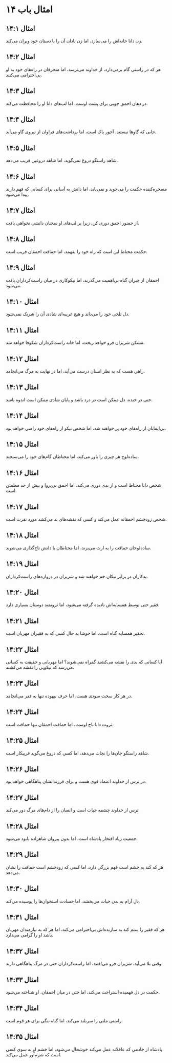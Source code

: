 # امثال باب ۱۴

## امثال ۱۴:۱
زن دانا خانه‌اش را می‌سازد، اما زن نادان آن را با دستان خود ویران می‌کند.

## امثال ۱۴:۲
هر که در راستی گام برمی‌دارد، از خداوند می‌ترسد، اما منحرفان در راه‌های خود به او بی‌احترامی می‌کنند.

## امثال ۱۴:۳
در دهان احمق چوبی برای پشت اوست، اما لب‌های دانا او را محافظت می‌کند.

## امثال ۱۴:۴
جایی که گاوها نیستند، آخور پاک است، اما برداشت‌های فراوان از نیروی گاو می‌آید.

## امثال ۱۴:۵
شاهد راستگو دروغ نمی‌گوید، اما شاهد دروغین فریب می‌دهد.

## امثال ۱۴:۶
مسخره‌کننده حکمت را می‌جوید و نمی‌یابد، اما دانش به آسانی برای کسانی که فهم دارند پیدا می‌شود.

## امثال ۱۴:۷
از حضور احمق دوری کن، زیرا بر لب‌های او سخنان دانشی نخواهی یافت.

## امثال ۱۴:۸
حکمت محتاط این است که راه خود را بفهمد، اما حماقت احمقان فریب است.

## امثال ۱۴:۹
احمقان از جبران گناه بی‌اهمیت می‌گذرند، اما نیکوکاری در میان راست‌کرداران یافت می‌شود.

## امثال ۱۴:۱۰
دل تلخی خود را می‌داند و هیچ غریبه‌ای شادی آن را شریک نمی‌شود.

## امثال ۱۴:۱۱
مسکن شریران فرو خواهد ریخت، اما خانه راست‌کرداران شکوفا خواهد شد.

## امثال ۱۴:۱۲
راهی هست که به نظر انسان درست می‌آید، اما در نهایت به مرگ می‌انجامد.

## امثال ۱۴:۱۳
حتی در خنده، دل ممکن است در درد باشد و پایان شادی ممکن است اندوه باشد.

## امثال ۱۴:۱۴
بی‌ایمانان از راه‌های خود پر خواهند شد، اما شخص نیکو از راه‌های خود راضی خواهد بود.

## امثال ۱۴:۱۵
ساده‌لوح هر چیزی را باور می‌کند، اما محتاطان گام‌های خود را می‌سنجند.

## امثال ۱۴:۱۶
شخص دانا محتاط است و از بدی دوری می‌کند، اما احمق بی‌پروا و بیش از حد مطمئن است.

## امثال ۱۴:۱۷
شخص زودخشم احمقانه عمل می‌کند و کسی که نقشه‌های بد می‌کشد مورد نفرت است.

## امثال ۱۴:۱۸
ساده‌لوحان حماقت را به ارث می‌برند، اما محتاطان با دانش تاج‌گذاری می‌شوند.

## امثال ۱۴:۱۹
بدکاران در برابر نیکان خم خواهند شد و شریران در دروازه‌های راست‌کرداران.

## امثال ۱۴:۲۰
فقیر حتی توسط همسایه‌اش نادیده گرفته می‌شود، اما ثروتمند دوستان بسیاری دارد.

## امثال ۱۴:۲۱
تحقیر همسایه گناه است، اما خوشا به حال کسی که به فقیران مهربان است.

## امثال ۱۴:۲۲
آیا کسانی که بدی را نقشه می‌کشند گمراه نمی‌شوند؟ اما مهربانی و حقیقت به کسانی می‌رسد که نیکویی را نقشه می‌کشند.

## امثال ۱۴:۲۳
در هر کار سخت سودی هست، اما حرف بیهوده تنها به فقر می‌انجامد.

## امثال ۱۴:۲۴
ثروت دانا تاج اوست، اما حماقت احمقان تنها حماقت است.

## امثال ۱۴:۲۵
شاهد راستگو جان‌ها را نجات می‌دهد، اما کسی که دروغ می‌گوید فریبکار است.

## امثال ۱۴:۲۶
در ترس از خداوند اعتماد قوی هست و برای فرزندانشان پناهگاهی خواهد بود.

## امثال ۱۴:۲۷
ترس از خداوند چشمه حیات است و انسان را از دام‌های مرگ دور می‌کند.

## امثال ۱۴:۲۸
جمعیت زیاد افتخار پادشاه است، اما بدون پیروان شاهزاده نابود می‌شود.

## امثال ۱۴:۲۹
هر که کند به خشم است فهم بزرگی دارد، اما کسی که زودخشم است حماقت را نشان می‌دهد.

## امثال ۱۴:۳۰
دل آرام به بدن حیات می‌بخشد، اما حسادت استخوان‌ها را پوسیده می‌کند.

## امثال ۱۴:۳۱
هر که فقیر را ستم کند به سازنده‌اش بی‌احترامی می‌کند، اما هر که به نیازمندان مهربان باشد او را گرامی می‌دارد.

## امثال ۱۴:۳۲
وقتی بلا می‌آید، شریران فرو می‌افتند، اما راست‌کرداران حتی در مرگ پناهگاهی دارند.

## امثال ۱۴:۳۳
حکمت در دل فهمیده استراحت می‌کند، اما حتی در میان احمقان، او شناخته می‌شود.

## امثال ۱۴:۳۴
راستی ملتی را سربلند می‌کند، اما گناه ننگی برای هر قوم است.

## امثال ۱۴:۳۵
پادشاه از خادمی که عاقلانه عمل می‌کند خوشحال می‌شود، اما خشم او به سوی کسی است که شرم‌آور عمل می‌کند.

